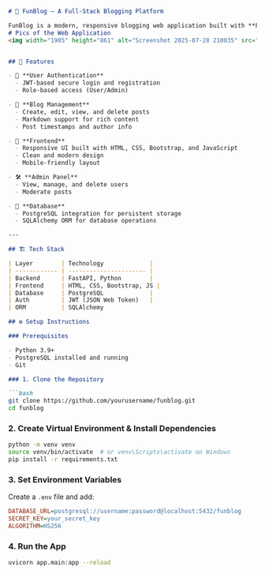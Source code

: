 ```markdown
# 📝 FunBlog – A Full-Stack Blogging Platform

FunBlog is a modern, responsive blogging web application built with **FastAPI** and **PostgreSQL**. It provides a seamless interface for users to register, log in, create, edit, and delete blog posts. Admins have additional privileges to manage content and users.
# Pics of the Web Application
<img width="1905" height="861" alt="Screenshot 2025-07-28 210035" src="https://github.com/user-attachments/assets/390bc355-36d4-4fd1-b39f-deba40fec8f0" />


## 🚀 Features

- 🔐 **User Authentication**
  - JWT-based secure login and registration
  - Role-based access (User/Admin)

- 📰 **Blog Management**
  - Create, edit, view, and delete posts
  - Markdown support for rich content
  - Post timestamps and author info

- 🎨 **Frontend**
  - Responsive UI built with HTML, CSS, Bootstrap, and JavaScript
  - Clean and modern design
  - Mobile-friendly layout

- 🛠️ **Admin Panel**
  - View, manage, and delete users
  - Moderate posts

- 💾 **Database**
  - PostgreSQL integration for persistent storage
  - SQLAlchemy ORM for database operations

---

## 🏗️ Tech Stack

| Layer        | Technology             |
| ------------ | ---------------------- |
| Backend      | FastAPI, Python        |
| Frontend     | HTML, CSS, Bootstrap, JS |
| Database     | PostgreSQL             |
| Auth         | JWT (JSON Web Token)   |
| ORM          | SQLAlchemy           

## ⚙️ Setup Instructions

### Prerequisites

- Python 3.9+
- PostgreSQL installed and running
- Git

### 1. Clone the Repository

```bash
git clone https://github.com/yourusername/funblog.git
cd funblog
```

### 2. Create Virtual Environment & Install Dependencies

```bash
python -m venv venv
source venv/bin/activate  # or venv\Scripts\activate on Windows
pip install -r requirements.txt
```

### 3. Set Environment Variables

Create a `.env` file and add:

```ini
DATABASE_URL=postgresql://username:password@localhost:5432/funblog
SECRET_KEY=your_secret_key
ALGORITHM=HS256
```

### 4. Run the App

```bash
uvicorn app.main:app --reload
```
